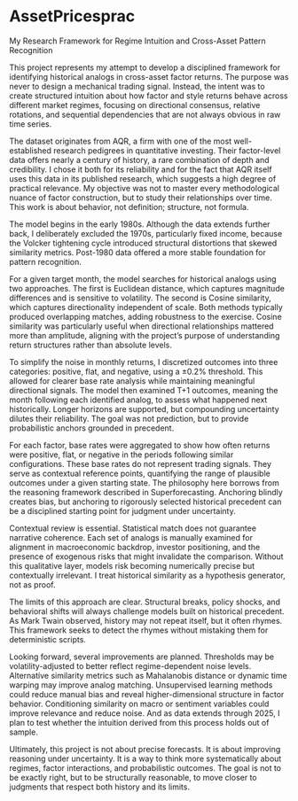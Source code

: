# AssetPricesprac

My Research Framework for Regime Intuition and Cross-Asset Pattern Recognition

This project represents my attempt to develop a disciplined framework for identifying historical analogs in cross-asset factor returns. The purpose was never to design a mechanical trading signal. Instead, the intent was to create structured intuition about how factor and style returns behave across different market regimes, focusing on directional consensus, relative rotations, and sequential dependencies that are not always obvious in raw time series.

The dataset originates from AQR, a firm with one of the most well-established research pedigrees in quantitative investing. Their factor-level data offers nearly a century of history, a rare combination of depth and credibility. I chose it both for its reliability and for the fact that AQR itself uses this data in its published research, which suggests a high degree of practical relevance. My objective was not to master every methodological nuance of factor construction, but to study their relationships over time. This work is about behavior, not definition; structure, not formula.

The model begins in the early 1980s. Although the data extends further back, I deliberately excluded the 1970s, particularly fixed income, because the Volcker tightening cycle introduced structural distortions that skewed similarity metrics. Post-1980 data offered a more stable foundation for pattern recognition.

For a given target month, the model searches for historical analogs using two approaches. The first is Euclidean distance, which captures magnitude differences and is sensitive to volatility. The second is Cosine similarity, which captures directionality independent of scale. Both methods typically produced overlapping matches, adding robustness to the exercise. Cosine similarity was particularly useful when directional relationships mattered more than amplitude, aligning with the project’s purpose of understanding return structures rather than absolute levels.

To simplify the noise in monthly returns, I discretized outcomes into three categories: positive, flat, and negative, using a ±0.2% threshold. This allowed for clearer base rate analysis while maintaining meaningful directional signals. The model then examined T+1 outcomes, meaning the month following each identified analog, to assess what happened next historically. Longer horizons are supported, but compounding uncertainty dilutes their reliability. The goal was not prediction, but to provide probabilistic anchors grounded in precedent.

For each factor, base rates were aggregated to show how often returns were positive, flat, or negative in the periods following similar configurations. These base rates do not represent trading signals. They serve as contextual reference points, quantifying the range of plausible outcomes under a given starting state. The philosophy here borrows from the reasoning framework described in Superforecasting. Anchoring blindly creates bias, but anchoring to rigorously selected historical precedent can be a disciplined starting point for judgment under uncertainty.

Contextual review is essential. Statistical match does not guarantee narrative coherence. Each set of analogs is manually examined for alignment in macroeconomic backdrop, investor positioning, and the presence of exogenous risks that might invalidate the comparison. Without this qualitative layer, models risk becoming numerically precise but contextually irrelevant. I treat historical similarity as a hypothesis generator, not as proof.

The limits of this approach are clear. Structural breaks, policy shocks, and behavioral shifts will always challenge models built on historical precedent. As Mark Twain observed, history may not repeat itself, but it often rhymes. This framework seeks to detect the rhymes without mistaking them for deterministic scripts.

Looking forward, several improvements are planned. Thresholds may be volatility-adjusted to better reflect regime-dependent noise levels. Alternative similarity metrics such as Mahalanobis distance or dynamic time warping may improve analog matching. Unsupervised learning methods could reduce manual bias and reveal higher-dimensional structure in factor behavior. Conditioning similarity on macro or sentiment variables could improve relevance and reduce noise. And as data extends through 2025, I plan to test whether the intuition derived from this process holds out of sample.

Ultimately, this project is not about precise forecasts. It is about improving reasoning under uncertainty. It is a way to think more systematically about regimes, factor interactions, and probabilistic outcomes. The goal is not to be exactly right, but to be structurally reasonable, to move closer to judgments that respect both history and its limits.


